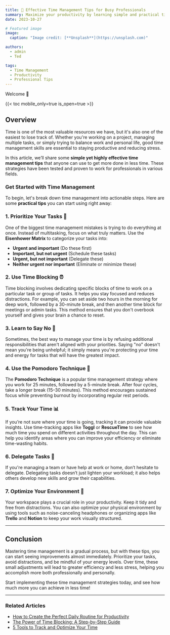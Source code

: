 ```yaml
---
title: 🎯 Effective Time Management Tips for Busy Professionals
summary: Maximize your productivity by learning simple and practical time management techniques that can fit into your busy schedule!
date: 2023-10-27

# Featured image
image:
  caption: "Image credit: [**Unsplash**](https://unsplash.com)"

authors:
  - admin
  - Ted

tags:
  - Time Management
  - Productivity
  - Professional Tips
---
```


Welcome 👋

{{< toc mobile_only=true is_open=true >}}

## Overview

Time is one of the most valuable resources we have, but it's also one of the easiest to lose track of. Whether you're working on a project, managing multiple tasks, or simply trying to balance work and personal life, good time management skills are essential to staying productive and reducing stress.

In this article, we’ll share some **simple yet highly effective time management tips** that anyone can use to get more done in less time. These strategies have been tested and proven to work for professionals in various fields.

### Get Started with Time Management

To begin, let's break down time management into actionable steps. Here are some **practical tips** you can start using right away:

### 1. Prioritize Your Tasks 📌

One of the biggest time management mistakes is trying to do everything at once. Instead of multitasking, focus on what truly matters. Use the **Eisenhower Matrix** to categorize your tasks into:

- **Urgent and important** (Do these first)
- **Important, but not urgent** (Schedule these tasks)
- **Urgent, but not important** (Delegate these)
- **Neither urgent nor important** (Eliminate or minimize these)

### 2. Use Time Blocking ⏰

Time blocking involves dedicating specific blocks of time to work on a particular task or group of tasks. It helps you stay focused and reduces distractions. For example, you can set aside two hours in the morning for deep work, followed by a 30-minute break, and then another time block for meetings or admin tasks. This method ensures that you don't overbook yourself and gives your brain a chance to reset.

### 3. Learn to Say No 🚫

Sometimes, the best way to manage your time is by refusing additional responsibilities that aren't aligned with your priorities. Saying "no" doesn't mean you're being unhelpful; it simply means you're protecting your time and energy for tasks that will have the greatest impact.

### 4. Use the Pomodoro Technique 🍅

The **Pomodoro Technique** is a popular time management strategy where you work for 25 minutes, followed by a 5-minute break. After four cycles, take a longer break (15–30 minutes). This method encourages sustained focus while preventing burnout by incorporating regular rest periods.

### 5. Track Your Time 📊

If you’re not sure where your time is going, tracking it can provide valuable insights. Use time-tracking apps like **Toggl** or **RescueTime** to see how much time you spend on different activities throughout the day. This can help you identify areas where you can improve your efficiency or eliminate time-wasting habits.

### 6. Delegate Tasks 🤝

If you're managing a team or have help at work or home, don’t hesitate to delegate. Delegating tasks doesn’t just lighten your workload; it also helps others develop new skills and grow their capabilities.

### 7. Optimize Your Environment 🌿

Your workspace plays a crucial role in your productivity. Keep it tidy and free from distractions. You can also optimize your physical environment by using tools such as noise-canceling headphones or organizing apps like **Trello** and **Notion** to keep your work visually structured.

---

## Conclusion

Mastering time management is a gradual process, but with these tips, you can start seeing improvements almost immediately. Prioritize your tasks, avoid distractions, and be mindful of your energy levels. Over time, these small adjustments will lead to greater efficiency and less stress, helping you accomplish more both professionally and personally.

Start implementing these time management strategies today, and see how much more you can achieve in less time!

---

### Related Articles

- [How to Create the Perfect Daily Routine for Productivity](#)
- [The Power of Time Blocking: A Step-by-Step Guide](#)
- [5 Tools to Track and Optimize Your Time](#)
